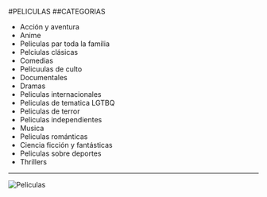 #PELICULAS
##CATEGORIAS
* Acción y aventura
* Anime
* Peliculas par toda la familia
* Pelciulas clásicas
* Comedias
* Pelicuulas de culto
* Documentales
* Dramas
* Peliculas internacionales
* Peliculas de tematica LGTBQ
* Peliculas de terror
* Peliculas independientes
* Musica
* Peliculas románticas
* Ciencia ficción y fantásticas
* Peliculas sobre deportes
* Thrillers
---------------------------------------------
![Peliculas](https://cloudfront-us-east-1.images.arcpublishing.com/infobae/4DPM42K2SNBQJIFZE7AKFJNOC4.jpg)
